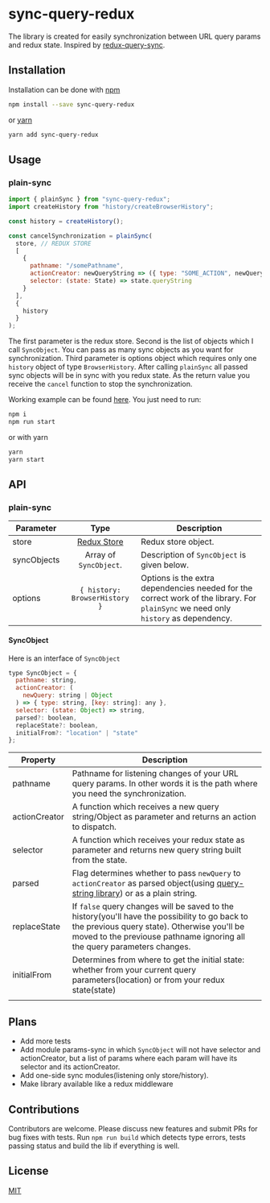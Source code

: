 # sync-query-redux
The library is created for easily synchronization between URL query params and redux state.
Inspired by [redux-query-sync](https://github.com/Treora/redux-query-sync).

## Installation
Installation can be done with [npm](https://www.npmjs.com/)

```sh
npm install --save sync-query-redux
```

or [yarn](https://yarnpkg.com/en/)

```sh
yarn add sync-query-redux
```

## Usage
### plain-sync
```javascript
import { plainSync } from "sync-query-redux";
import createHistory from "history/createBrowserHistory";

const history = createHistory();

const cancelSynchronization = plainSync(
  store, // REDUX STORE
  [
    {
      pathname: "/somePathname",
      actionCreator: newQueryString => ({ type: "SOME_ACTION", newQueryString }),
      selector: (state: State) => state.queryString
    }
  ],
  {
    history
  }
);
```

The first parameter is the redux store. Second is the list of objects which I call `SyncObject`. You can pass as many sync objects as you want for synchronization. Third parameter is options object which requires only one `history` object of type `BrowserHistory`. After calling `plainSync` all passed sync objects will be in sync with you redux state. As the return value you receive the `cancel` function to stop the synchronization.

Working example can be found [here](./examples/plain-sync). You just need to run:
```sh
npm i
npm run start
```
or with yarn
```sh
yarn
yarn start
```

## API
### plain-sync
| Parameter   | Type                                          | Description                                                                                                                         |
| ----------- | :-------------------------------------------: | ----------------------------------------------------------------------------------------------------------------------------------- |
| store       | [Redux Store](https://redux.js.org/api/store) | Redux store object.                                                                                                                 |
| syncObjects | Array of `SyncObject`.                        | Description of `SyncObject` is given below.                                                                                         |
| options     | `{ history: BrowserHistory }`                 | Options is the extra dependencies needed for the correct work of the library. For `plainSync` we need only `history` as dependency. |

#### SyncObject
Here is an interface of `SyncObject`
```javascript
type SyncObject = {
  pathname: string,
  actionCreator: (
    newQuery: string | Object
  ) => { type: string, [key: string]: any },
  selector: (state: Object) => string,
  parsed?: boolean,
  replaceState?: boolean,
  initialFrom?: "location" | "state"
};
```
| Property      | Description                                                                                                                                                                                                                |
| ------------- | -------------------------------------------------------------------------------------------------------------------------------------------------------------------------------------------------------------------------- |
| pathname      | Pathname for listening changes of your URL query params. In other words it is the path where you need the synchronization.                                                                                                 |
| actionCreator | A function which receives a new query string/Object as parameter and returns an action to dispatch.                                                                                                                        |
| selector      | A function which receives your redux state as parameter and returns new query string built from the state.                                                                                                                 |
| parsed        | Flag determines whether to pass `newQuery` to `actionCreator` as parsed object(using [query-string library](https://github.com/sindresorhus/query-string)) or as a plain string.                                           |
| replaceState  | If `false`  query changes will be saved to the history(you'll have the possibility to go back to the previous query state). Otherwise you'll be moved to the previouse pathname ignoring all the query parameters changes. |
| initialFrom   | Determines from where to get the initial state: whether from your current query parameters(location) or from your redux state(state)                                                                                       |
|               |

## Plans
* Add more tests
* Add module params-sync in which `SyncObject` will not have selector and actionCreator, but a list of params where each param will have its selector and its actionCreator.
* Add one-side sync modules(listening only store/history).
* Make library available like a redux middleware

## Contributions
Contributors are welcome. Please discuss new features and submit PRs for bug fixes with tests.
Run `npm run build` which detects type errors, tests passing status and build the lib if everything is well.

## License
[MIT](./blob/master/LICENSE.md)